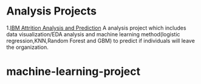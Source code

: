 # Analysis Projects

1.[IBM Attrition Analysis and Prediction](https://github.com/JM3309/Projects/tree/master/IBM_Attrition_Analysis)
A analysis project which includes data visualization/EDA analysis and machine learning method(logistic regression,KNN,Random Forest and GBM) to predict if individuals will leave the organization.

# machine-learning-project

